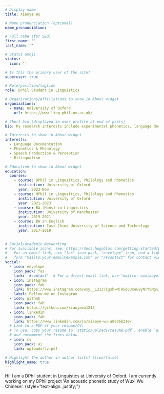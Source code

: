 ```yaml
---
# Display name
title: Xiaoye Wu

# Name pronunciation (optional)
name_pronunciation: ''

# Full name (for SEO)
first_name: ''
last_name: ''

# Status emoji
status: 
  icon: ‘’

# Is this the primary user of the site?
superuser: true

# Role/position/tagline
role: DPhil Student in Linguistics

# Organizations/Affiliations to show in About widget
organizations:
  - name: University of Oxford
    url: https://www.ling-phil.ox.ac.uk/

# Short bio (displayed in user profile at end of posts)
bio: My research interests include experimental phonetics, language documentation and speech perception.

# Interests to show in About widget
interests:
  - Language Documentation
  - Phonetics & Phonology
  - Speech Production & Perception
  - Bilingualism

# Education to show in About widget
education:
  courses:
    - course: DPhil in Lingusitics, Philology and Phonetics
      institution: University of Oxford
      year: 2023-Now
    - course: MPhil in Lingusitics, Philology and Phonetics
      institution: University of Oxford
      year: 2021-2023
    - course: BA (Hons) in Linguistics
      institution: University of Manchester
      year: 2019-2021
    - course: BA in English
      institution: East China University of Science and Technology
      year: 2017-2019
    

# Social/Academic Networking
# For available icons, see: https://docs.hugoblox.com/getting-started/page-builder/#icons
#   For an email link, use "fas" icon pack, "envelope" icon, and a link in the
#   form "mailto:your-email@example.com" or "/#contact" for contact widget.
social:
  - icon: envelope
    icon_pack: fas
    link: '#contact'  # For a direct email link, use "mailto: wuxiaoye318@outlook.com".
  - icon: instagram
    icon_pack: fab
    link: https://www.instagram.com/wxy__1213?igsh=MTA5d3UxeG8yNTY5Ng%3D%3D&utm_source=qr
    label: Follow me on Instagram
  - icon: github
    icon_pack: fab
    link: https://github.com/xiaoyewu1213
  - icon: linkedin
    icon_pack: fab
    link: https://www.linkedin.com/in/xiaoye-wu-a8035b210/
  # Link to a PDF of your resume/CV.
  # To use: copy your resume to `static/uploads/resume.pdf`, enable `ai` icons in `params.yaml`,
  # and uncomment the lines below.
  - icon: cv
    icon_pack: ai
    link: uploads/cv.pdf

# Highlight the author in author lists? (true/false)
highlight_name: true
---
```


Hi! I am a DPhil student in Linguistics at University of Oxford. I am currently working on my DPhil project 'An acoustic phonetic study of Wuxi Wu Chinese'. 
{style="text-align: justify;"}
